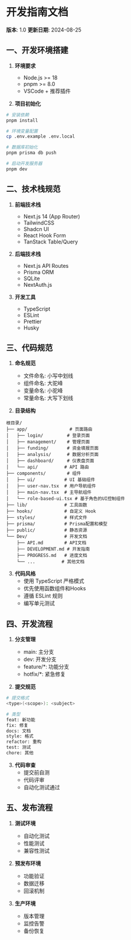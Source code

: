 # 开发指南文档
**版本**: 1.0
**更新日期**: 2024-08-25

## 一、开发环境搭建
1. **环境要求**
   - Node.js >= 18
   - pnpm >= 8.0
   - VSCode + 推荐插件

2. **项目初始化**
```bash
# 安装依赖
pnpm install

# 环境变量配置
cp .env.example .env.local

# 数据库初始化
pnpm prisma db push

# 启动开发服务器
pnpm dev
```

## 二、技术栈规范
1. **前端技术栈**
   - Next.js 14 (App Router)
   - TailwindCSS
   - Shadcn UI
   - React Hook Form
   - TanStack Table/Query

2. **后端技术栈**
   - Next.js API Routes
   - Prisma ORM
   - SQLite
   - NextAuth.js

3. **开发工具**
   - TypeScript
   - ESLint
   - Prettier
   - Husky

## 三、代码规范
1. **命名规范**
   - 文件命名: 小写中划线
   - 组件命名: 大驼峰
   - 变量命名: 小驼峰
   - 常量命名: 大写下划线

2. **目录结构**
```
根目录/
├── app/                # 页面路由
│   ├── login/         # 登录页面
│   ├── management/    # 管理页面
│   ├── funding/       # 资金填报页面
│   ├── analysis/      # 数据分析页面
│   ├── dashboard/     # 仪表盘页面
│   └── api/          # API 路由
├── components/        # 组件
│   ├── ui/           # UI 基础组件
│   ├── user-nav.tsx  # 用户导航组件
│   ├── main-nav.tsx  # 主导航组件
│   └── role-based-ui.tsx # 基于角色的UI控制组件
├── lib/              # 工具函数
├── hooks/            # 自定义 Hook
├── styles/           # 样式文件
├── prisma/           # Prisma配置和模型
├── public/           # 静态资源
└── Dev/              # 开发文档
    ├── API.md        # API文档
    ├── DEVELOPMENT.md # 开发指南
    ├── PROGRESS.md   # 进度文档
    └── ...          # 其他文档
```

3. **代码风格**
   - 使用 TypeScript 严格模式
   - 优先使用函数组件和Hooks
   - 遵循 ESLint 规则
   - 编写单元测试

## 四、开发流程
1. **分支管理**
   - main: 主分支
   - dev: 开发分支
   - feature/*: 功能分支
   - hotfix/*: 紧急修复

2. **提交规范**
```bash
# 提交格式
<type>(<scope>): <subject>

# 类型
feat: 新功能
fix: 修复
docs: 文档
style: 格式
refactor: 重构
test: 测试
chore: 其他
```

3. **代码审查**
   - 提交前自测
   - 代码评审
   - 自动化测试通过

## 五、发布流程
1. **测试环境**
   - 自动化测试
   - 性能测试
   - 兼容性测试

2. **预发布环境**
   - 功能验证
   - 数据迁移
   - 回滚机制

3. **生产环境**
   - 版本管理
   - 监控告警
   - 备份恢复 